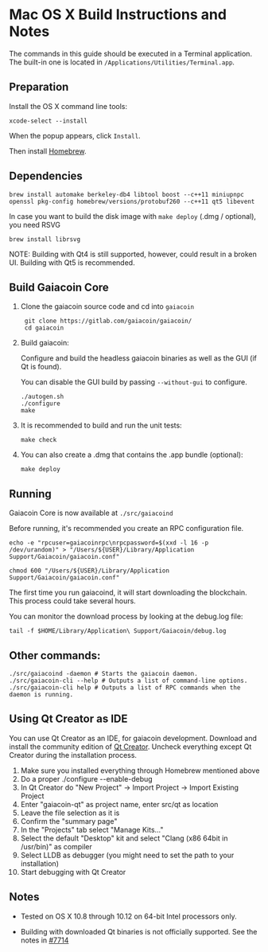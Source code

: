 Mac OS X Build Instructions and Notes
====================================
The commands in this guide should be executed in a Terminal application.
The built-in one is located in `/Applications/Utilities/Terminal.app`.

Preparation
-----------
Install the OS X command line tools:

`xcode-select --install`

When the popup appears, click `Install`.

Then install [Homebrew](http://brew.sh).

Dependencies
----------------------

    brew install automake berkeley-db4 libtool boost --c++11 miniupnpc openssl pkg-config homebrew/versions/protobuf260 --c++11 qt5 libevent

In case you want to build the disk image with `make deploy` (.dmg / optional), you need RSVG

    brew install librsvg

NOTE: Building with Qt4 is still supported, however, could result in a broken UI. Building with Qt5 is recommended.

Build Gaiacoin Core
------------------------

1. Clone the gaiacoin source code and cd into `gaiacoin`

        git clone https://gitlab.com/gaiacoin/gaiacoin/
        cd gaiacoin

2.  Build gaiacoin:

    Configure and build the headless gaiacoin binaries as well as the GUI (if Qt is found).

    You can disable the GUI build by passing `--without-gui` to configure.

        ./autogen.sh
        ./configure
        make

3.  It is recommended to build and run the unit tests:

        make check

4.  You can also create a .dmg that contains the .app bundle (optional):

        make deploy

Running
-------

Gaiacoin Core is now available at `./src/gaiacoind`

Before running, it's recommended you create an RPC configuration file.

    echo -e "rpcuser=gaiacoinrpc\nrpcpassword=$(xxd -l 16 -p /dev/urandom)" > "/Users/${USER}/Library/Application Support/Gaiacoin/gaiacoin.conf"

    chmod 600 "/Users/${USER}/Library/Application Support/Gaiacoin/gaiacoin.conf"

The first time you run gaiacoind, it will start downloading the blockchain. This process could take several hours.

You can monitor the download process by looking at the debug.log file:

    tail -f $HOME/Library/Application\ Support/Gaiacoin/debug.log

Other commands:
-------

    ./src/gaiacoind -daemon # Starts the gaiacoin daemon.
    ./src/gaiacoin-cli --help # Outputs a list of command-line options.
    ./src/gaiacoin-cli help # Outputs a list of RPC commands when the daemon is running.

Using Qt Creator as IDE
------------------------
You can use Qt Creator as an IDE, for gaiacoin development.
Download and install the community edition of [Qt Creator](https://www.qt.io/download/).
Uncheck everything except Qt Creator during the installation process.

1. Make sure you installed everything through Homebrew mentioned above
2. Do a proper ./configure --enable-debug
3. In Qt Creator do "New Project" -> Import Project -> Import Existing Project
4. Enter "gaiacoin-qt" as project name, enter src/qt as location
5. Leave the file selection as it is
6. Confirm the "summary page"
7. In the "Projects" tab select "Manage Kits..."
8. Select the default "Desktop" kit and select "Clang (x86 64bit in /usr/bin)" as compiler
9. Select LLDB as debugger (you might need to set the path to your installation)
10. Start debugging with Qt Creator

Notes
-----

* Tested on OS X 10.8 through 10.12 on 64-bit Intel processors only.

* Building with downloaded Qt binaries is not officially supported. See the notes in [#7714](https://github.com/bitcoin/bitcoin/issues/7714)
